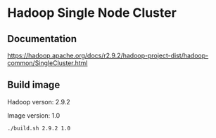 # Hadoop Single Node Cluster

## Documentation
https://hadoop.apache.org/docs/r2.9.2/hadoop-project-dist/hadoop-common/SingleCluster.html

## Build image
Hadoop verson: 2.9.2

Image version: 1.0

`./build.sh 2.9.2 1.0`

